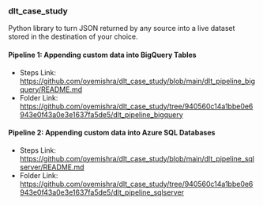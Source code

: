 ### dlt_case_study
Python library to turn JSON returned by any source into a live dataset stored in the destination of your choice.

#### Pipeline 1: Appending custom data into BigQuery Tables
  - Steps Link: https://github.com/oyemishra/dlt_case_study/blob/main/dlt_pipeline_bigquery/README.md
  - Folder Link: https://github.com/oyemishra/dlt_case_study/tree/940560c14a1bbe0e6943e0f43a0e3e1637fa5de5/dlt_pipeline_bigquery

#### Pipeline 2: Appending custom data into Azure SQL Databases
  - Steps Link: https://github.com/oyemishra/dlt_case_study/blob/main/dlt_pipeline_sqlserver/README.md
  - Folder Link: https://github.com/oyemishra/dlt_case_study/tree/940560c14a1bbe0e6943e0f43a0e3e1637fa5de5/dlt_pipeline_sqlserver
